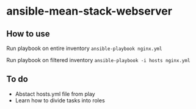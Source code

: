 # ansible-mean-stack-webserver

## How to use
Run playbook on entire inventory
`ansible-playbook nginx.yml`

Run playbook on filtered inventory
`ansible-playbook -i hosts nginx.yml`

## To do
- Abstact hosts.yml file from play
- Learn how to divide tasks into roles
